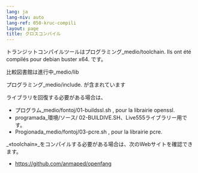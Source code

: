 ```yaml
---
lang: ja
lang-niv: auto
lang-ref: 050-kruc-compili
layout: page
title: クロスコンパイル
---
```



トランジットコンパイルツールはプログラミング_medio/toolchain.
Ils ont été compilés pour debian buster x64.
です。


比較図書館は進行中_medio/lib



プログラミング_medio/include.
が含まれています


ライブラリを回復する必要がある場合は、
* プログラム_medio/fontoj/01-buildssl.sh , pour la librairie openssl.
* programada_環境/ソース/ 02-BUILDIVE.SH、Live555ライブラリー用です。
* Progionada_medio/fontoj/03-pcre.sh , pour la librairie pcre.




 _«toolchain»_をコンパイルする必要がある場合は、次のWebサイトを確認できます。
 * https://github.com/anmaped/openfang

